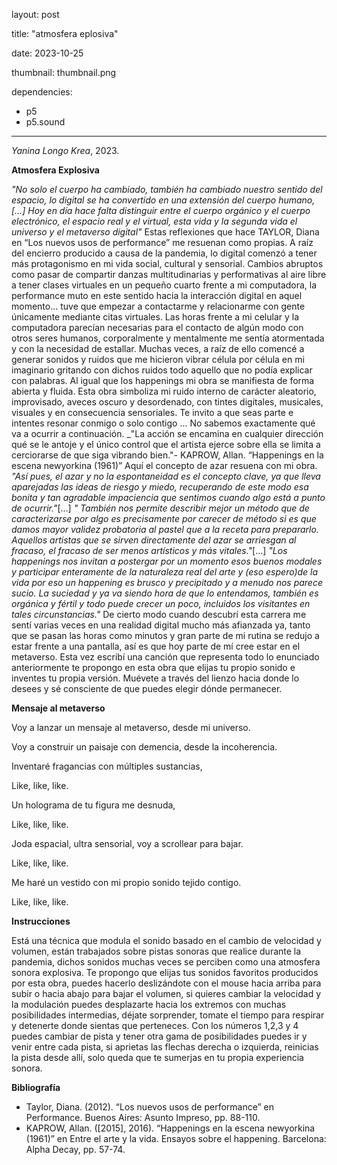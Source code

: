 layout: post

title: "atmosfera eplosiva"

date: 2023-10-25

thumbnail: thumbnail.png

dependencies:
  - p5
  - p5.sound
---

<div id="div-sketch">
  <script type="text/javascript" src="sketch.js"></script>
</div>


_Yanina Longo Krea_, 2023.


**Atmosfera Explosiva**

_"No solo el cuerpo ha cambiado, también ha cambiado nuestro sentido del espacio, lo digital se ha convertido en una extensión del cuerpo humano, […] Hoy en día hace falta distinguir entre el cuerpo orgánico y el cuerpo electrónico, el espacio real y el virtual, esta vida y la segunda vida el universo y el metaverso digital"_ Estas reflexiones que hace TAYLOR, Diana en “Los nuevos usos de performance” me resuenan como propias. A raíz del encierro producido a causa de la pandemia, lo digital comenzó a tener más protagonismo en mi vida social, cultural y sensorial. Cambios abruptos como pasar de compartir danzas multitudinarias y performativas al aire libre a tener clases virtuales en un pequeño cuarto frente a mi computadora, la performance muto en este sentido hacia la interacción digital en aquel momento… tuve que empezar a contactarme y relacionarme con gente únicamente mediante citas virtuales. Las horas frente a mi celular y la computadora parecían necesarias para el contacto de algún modo con otros seres humanos, corporalmente y mentalmente me sentía atormentada y con la necesidad de estallar. Muchas veces, a raíz de ello comencé a generar sonidos y ruidos que me hicieron vibrar célula por célula en mi imaginario gritando con dichos ruidos todo aquello que no podía explicar con palabras. Al igual que los happenings mi obra se manifiesta de forma abierta y fluida. Esta obra simboliza mi ruido interno de carácter aleatorio, improvisado, aveces oscuro y desordenado, con tintes digitales, musicales, visuales y en consecuencia sensoriales. Te invito a que seas parte e intentes resonar conmigo o solo contigo … No sabemos exactamente qué va a ocurrir a continuación. _"La acción se encamina en cualquier dirección qué se le antoje y el único control que el artista ejerce sobre ella se limita a cerciorarse de que siga vibrando bien."- KAPROW, Allan. “Happenings en la escena newyorkina (1961)”
 Aquí el concepto de azar resuena con mi obra. _"Así pues, el azar y no la espontaneidad  es el concepto clave, ya que lleva aparejadas las ideas de riesgo y miedo, recuperando de este modo esa bonita y tan agradable impaciencia que sentimos cuando algo está a punto de ocurrir."_[…] _" También nos permite describir mejor un método que de caracterizarse por algo es precisamente por carecer de método si es que damos mayor validez probatoria al pastel que a la receta para prepararlo. Aquellos artistas que se sirven directamente del azar se arriesgan al fracaso, el fracaso de ser menos artísticos y más vitales."_[…] _"Los happenings nos invitan a postergar por un momento esos buenos modales y participar enteramente de la naturaleza real del arte y (eso espero)de la vida por eso un happening es brusco y precipitado y a menudo nos parece sucio. La suciedad y ya va siendo hora de que lo entendamos, también es orgánica y fértil y todo puede crecer un poco, incluidos los visitantes en tales circunstancias."_ De cierto modo cuando descubrí esta carrera me sentí varias veces en una realidad digital mucho más afianzada ya, tanto que se pasan las horas como minutos y gran parte de mi rutina se redujo a estar frente a una pantalla, así es que hoy parte de mí cree estar en el metaverso. Esta vez escribí una canción que representa todo lo enunciado anteriormente te propongo en esta obra que elijas tu propio sonido e inventes tu propia versión. Muévete a través del lienzo hacia donde lo desees y sé consciente de que puedes elegir dónde permanecer.

**Mensaje al metaverso**

Voy a lanzar un mensaje al metaverso, desde mi universo.

Voy a construir un paisaje con demencia, desde la incoherencia.

Inventaré fragancias con múltiples sustancias,

Like, like, like.

Un holograma de tu figura me desnuda,

Like, like, like.

Joda espacial, ultra sensorial, voy a scrollear para bajar.

Like, like, like.

Me haré un vestido con mi propio sonido tejido contigo.

Like, like, like.


**Instrucciones**

 Está una técnica que modula el sonido basado en el cambio de velocidad y volumen, están trabajados sobre pistas sonoras que realice durante la pandemia, dichos sonidos muchas veces se perciben como una atmosfera sonora explosiva. Te propongo que elijas tus sonidos favoritos producidos por esta obra, puedes hacerlo deslizándote con el mouse hacia arriba para subir o hacia abajo para bajar el volumen, si quieres cambiar la velocidad y la modulación puedes desplazarte hacia los extremos con muchas posibilidades intermedias, déjate sorprender, tomate el tiempo para respirar y detenerte donde sientas que perteneces. Con los números 1,2,3 y 4 puedes cambiar de pista y tener otra gama de posibilidades puedes ir y venir entre cada pista, si aprietas las flechas derecha o izquierda, reinicias la pista desde allí, solo queda que te sumerjas en tu propia experiencia sonora.



**Bibliografía**
- Taylor, Diana. (2012). “Los nuevos usos de performance” en Performance. Buenos Aires: Asunto Impreso, pp. 88-110.
- KAPROW, Allan. ([2015], 2016). “Happenings en la escena newyorkina (1961)”
en Entre el arte y la vida. Ensayos sobre el happening. Barcelona: Alpha Decay,
pp. 57-74.
